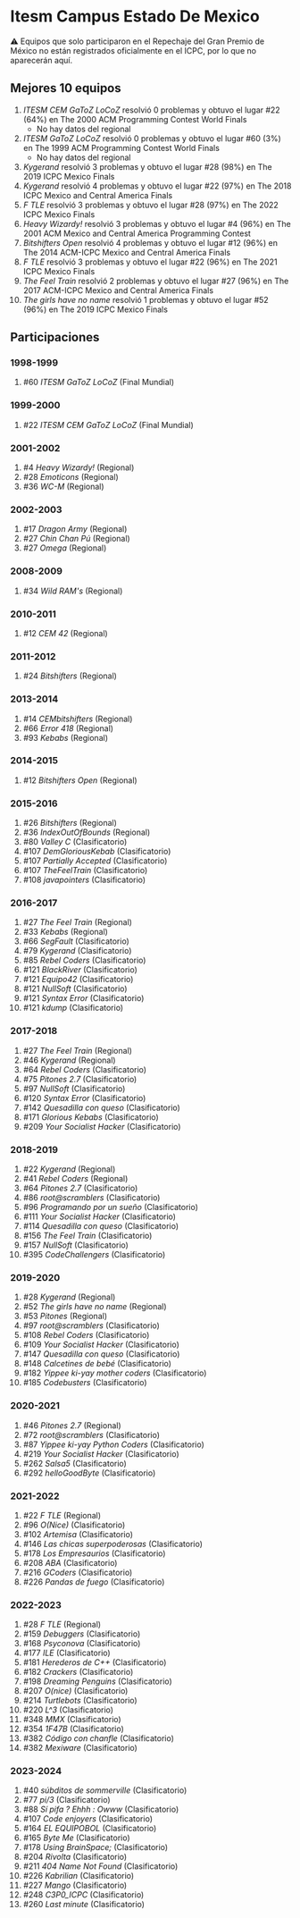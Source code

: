 # Itesm Campus Estado De Mexico

:warning: Equipos que solo participaron en el Repechaje del Gran Premio de México no están registrados oficialmente en el ICPC, por lo que no aparecerán aquí.

## Mejores 10 equipos

1. _ITESM CEM GaToZ LoCoZ_ resolvió 0 problemas y obtuvo el lugar #22 (64%) en The 2000 ACM Programming Contest World Finals
    - No hay datos del regional
1. _ITESM GaToZ LoCoZ_ resolvió 0 problemas y obtuvo el lugar #60 (3%) en The 1999 ACM Programming Contest World Finals
    - No hay datos del regional
1. _Kygerand_ resolvió 3 problemas y obtuvo el lugar #28 (98%) en The 2019 ICPC Mexico Finals
1. _Kygerand_ resolvió 4 problemas y obtuvo el lugar #22 (97%) en The 2018 ICPC Mexico and Central America Finals
1. _F TLE_ resolvió 3 problemas y obtuvo el lugar #28 (97%) en The 2022 ICPC Mexico Finals
1. _Heavy Wizardy!_ resolvió 3 problemas y obtuvo el lugar #4 (96%) en The 2001 ACM Mexico and Central America Programming Contest
1. _Bitshifters Open_ resolvió 4 problemas y obtuvo el lugar #12 (96%) en The 2014 ACM-ICPC Mexico and Central America Finals
1. _F TLE_ resolvió 3 problemas y obtuvo el lugar #22 (96%) en The 2021 ICPC Mexico Finals
1. _The Feel Train_ resolvió 2 problemas y obtuvo el lugar #27 (96%) en The 2017 ACM-ICPC Mexico and Central America Finals
1. _The girls have no name_ resolvió 1 problemas y obtuvo el lugar #52 (96%) en The 2019 ICPC Mexico Finals

## Participaciones

### 1998-1999

1. #60 _ITESM GaToZ LoCoZ_ (Final Mundial)

### 1999-2000

1. #22 _ITESM CEM GaToZ LoCoZ_ (Final Mundial)

### 2001-2002

1. #4 _Heavy Wizardy!_ (Regional)
1. #28 _Emoticons_ (Regional)
1. #36 _WC-M_ (Regional)

### 2002-2003

1. #17 _Dragon Army_ (Regional)
1. #27 _Chin Chan Pú_ (Regional)
1. #27 _Omega_ (Regional)

### 2008-2009

1. #34 _Wild RAM's_ (Regional)

### 2010-2011

1. #12 _CEM 42_ (Regional)

### 2011-2012

1. #24 _Bitshifters_ (Regional)

### 2013-2014

1. #14 _CEMbitshifters_ (Regional)
1. #66 _Error 418_ (Regional)
1. #93 _Kebabs_ (Regional)

### 2014-2015

1. #12 _Bitshifters Open_ (Regional)

### 2015-2016

1. #26 _Bitshifters_ (Regional)
1. #36 _IndexOutOfBounds_ (Regional)
1. #80 _Valley C_ (Clasificatorio)
1. #107 _DemGloriousKebab_ (Clasificatorio)
1. #107 _Partially Accepted_ (Clasificatorio)
1. #107 _TheFeelTrain_ (Clasificatorio)
1. #108 _javapointers_ (Clasificatorio)

### 2016-2017

1. #27 _The Feel Train_ (Regional)
1. #33 _Kebabs_ (Regional)
1. #66 _SegFault_ (Clasificatorio)
1. #79 _Kygerand_ (Clasificatorio)
1. #85 _Rebel Coders_ (Clasificatorio)
1. #121 _BlackRiver_ (Clasificatorio)
1. #121 _Equipo42_ (Clasificatorio)
1. #121 _NullSoft_ (Clasificatorio)
1. #121 _Syntax Error_ (Clasificatorio)
1. #121 _kdump_ (Clasificatorio)

### 2017-2018

1. #27 _The Feel Train_ (Regional)
1. #46 _Kygerand_ (Regional)
1. #64 _Rebel Coders_ (Clasificatorio)
1. #75 _Pitones 2.7_ (Clasificatorio)
1. #97 _NullSoft_ (Clasificatorio)
1. #120 _Syntax Error_ (Clasificatorio)
1. #142 _Quesadilla con queso_ (Clasificatorio)
1. #171 _Glorious Kebabs_ (Clasificatorio)
1. #209 _Your Socialist Hacker_ (Clasificatorio)

### 2018-2019

1. #22 _Kygerand_ (Regional)
1. #41 _Rebel Coders_ (Regional)
1. #64 _Pitones 2.7_ (Clasificatorio)
1. #86 _root@scramblers_ (Clasificatorio)
1. #96 _Programando por un sueño_ (Clasificatorio)
1. #111 _Your Socialist Hacker_ (Clasificatorio)
1. #114 _Quesadilla con queso_ (Clasificatorio)
1. #156 _The Feel Train_ (Clasificatorio)
1. #157 _NullSoft_ (Clasificatorio)
1. #395 _CodeChallengers_ (Clasificatorio)

### 2019-2020

1. #28 _Kygerand_ (Regional)
1. #52 _The girls have no name_ (Regional)
1. #53 _Pitones_ (Regional)
1. #97 _root@scramblers_ (Clasificatorio)
1. #108 _Rebel Coders_ (Clasificatorio)
1. #109 _Your Socialist Hacker_ (Clasificatorio)
1. #147 _Quesadilla con queso_ (Clasificatorio)
1. #148 _Calcetines de bebé_ (Clasificatorio)
1. #182 _Yippee ki-yay mother coders_ (Clasificatorio)
1. #185 _Codebusters_ (Clasificatorio)

### 2020-2021

1. #46 _Pitones 2.7_ (Regional)
1. #72 _root@scramblers_ (Clasificatorio)
1. #87 _Yippee ki-yay Python Coders_ (Clasificatorio)
1. #219 _Your Socialist Hacker_ (Clasificatorio)
1. #262 _Salsa5_ (Clasificatorio)
1. #292 _helloGoodByte_ (Clasificatorio)

### 2021-2022

1. #22 _F TLE_ (Regional)
1. #96 _O(Nice)_ (Clasificatorio)
1. #102 _Artemisa_ (Clasificatorio)
1. #146 _Las chicas superpoderosas_ (Clasificatorio)
1. #178 _Los Empresaurios_ (Clasificatorio)
1. #208 _ABA_ (Clasificatorio)
1. #216 _GCoders_ (Clasificatorio)
1. #226 _Pandas de fuego_ (Clasificatorio)

### 2022-2023

1. #28 _F TLE_ (Regional)
1. #159 _Debuggers_ (Clasificatorio)
1. #168 _Psyconova_ (Clasificatorio)
1. #177 _ILE_ (Clasificatorio)
1. #181 _Herederos de C++_ (Clasificatorio)
1. #182 _Crackers_ (Clasificatorio)
1. #198 _Dreaming Penguins_ (Clasificatorio)
1. #207 _O(nice)_ (Clasificatorio)
1. #214 _Turtlebots_ (Clasificatorio)
1. #220 _L^3_ (Clasificatorio)
1. #348 _MMX_ (Clasificatorio)
1. #354 _1F47B_ (Clasificatorio)
1. #382 _Código con chanfle_ (Clasificatorio)
1. #382 _Mexiware_ (Clasificatorio)

### 2023-2024

1. #40 _súbditos de sommerville_ (Clasificatorio)
1. #77 _pi/3_ (Clasificatorio)
1. #88 _Sí pifa ? Ehhh : Owww_ (Clasificatorio)
1. #107 _Code enjoyers_ (Clasificatorio)
1. #164 _EL EQUIPOBOL_ (Clasificatorio)
1. #165 _Byte Me_ (Clasificatorio)
1. #178 _Using BrainSpace;_ (Clasificatorio)
1. #204 _Rivolta_ (Clasificatorio)
1. #211 _404 Name Not Found_ (Clasificatorio)
1. #226 _Kabrilian_ (Clasificatorio)
1. #227 _Mango_ (Clasificatorio)
1. #248 _C3P0_ICPC_ (Clasificatorio)
1. #260 _Last minute_ (Clasificatorio)



